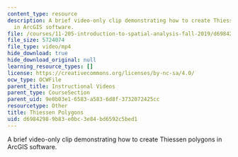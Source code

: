 ```yaml
---
content_type: resource
description: A brief video-only clip demonstrating how to create Thiessen polygons
  in ArcGIS software.
file: /courses/11-205-introduction-to-spatial-analysis-fall-2019/d69842989b83e0bc3e84bd6592c5bed1_MIT11_205F19_thiessen_polygons.mp4
file_size: 5724074
file_type: video/mp4
hide_download: true
hide_download_original: null
learning_resource_types: []
license: https://creativecommons.org/licenses/by-nc-sa/4.0/
ocw_type: OCWFile
parent_title: Instructional Videos
parent_type: CourseSection
parent_uid: 9e0b03e1-6583-a583-6d8f-3732072425cc
resourcetype: Other
title: Thiessen Polygons
uid: d6984298-9b83-e0bc-3e84-bd6592c5bed1
---
```

A brief video-only clip demonstrating how to create Thiessen polygons in ArcGIS software.